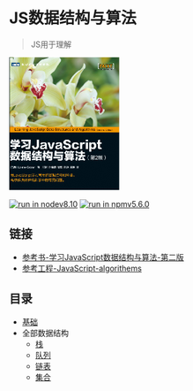 # JS数据结构与算法
> JS用于理解

![bookcover](https://raw.githubusercontent.com/JiangWeixian/JS-Books/master/JS%E6%95%B0%E6%8D%AE%E7%BB%93%E6%9E%84%E4%B8%8E%E7%AE%97%E6%B3%95/img/bookcover.PNG)

[![run in nodev8.10](https://img.shields.io/badge/NODE-v8.10.0-green.svg?style=flat-square)]() [![run in npmv5.6.0](https://img.shields.io/badge/NPM-v5.6.0-green.svg?style=flat-square)]()

## 链接

* [参考书-学习JavaScript数据结构与算法-第二版]()
* [参考工程-JavaScript-algorithems](https://github.com/trekhleb/javascript-algorithms)

## 目录

* [基础](https://github.com/JiangWeixian/JS-Books/blob/master/JS%E6%95%B0%E6%8D%AE%E7%BB%93%E6%9E%84%E4%B8%8E%E7%AE%97%E6%B3%95/%E5%9F%BA%E7%A1%80/%E5%9F%BA%E7%A1%80%E9%83%A8%E5%88%86%E6%80%BB%E7%BB%93.md)
* 全部数据结构
  * [栈](https://github.com/JiangWeixian/JS-Books/blob/master/JS%E6%95%B0%E6%8D%AE%E7%BB%93%E6%9E%84%E4%B8%8E%E7%AE%97%E6%B3%95/%E6%A0%88/stack.md)
  * [队列](https://github.com/JiangWeixian/JS-Books/blob/master/JS%E6%95%B0%E6%8D%AE%E7%BB%93%E6%9E%84%E4%B8%8E%E7%AE%97%E6%B3%95/%E9%98%9F%E5%88%97/queue.md)
  * [链表](https://github.com/JiangWeixian/JS-Books/blob/master/JS%E6%95%B0%E6%8D%AE%E7%BB%93%E6%9E%84%E4%B8%8E%E7%AE%97%E6%B3%95/%E9%93%BE%E8%A1%A8/%E9%93%BE%E8%A1%A8.md)
  * [集合](https://github.com/JiangWeixian/JS-Books/blob/master/JS%E6%95%B0%E6%8D%AE%E7%BB%93%E6%9E%84%E4%B8%8E%E7%AE%97%E6%B3%95/%E9%9B%86%E5%90%88/%E9%9B%86%E5%90%88.md)